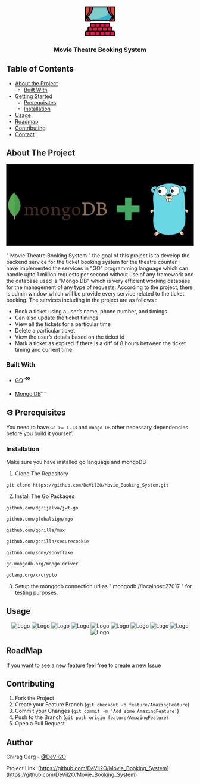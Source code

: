 

<!-- PROJECT LOGO -->
<br />
<p align="center">
  <a href="https://github.com/DeVil2O/Movie_Booking_System">
    <img src="cinema.png" alt="Logo" width="80" height="80">
  </a>

  <h3 align="center">Movie Theatre Booking System</h3>

</p>

## Table of Contents

* [About the Project](#about-the-project)
  * [Built With](#built-with)
* [Getting Started](#getting-started)
  * [Prerequisites](#prerequisites)
  * [Installation](#installation)
* [Usage](#usage)
* [Roadmap](#roadmap)
* [Contributing](#contributing)
* [Contact](#contact)

<!-- ABOUT THE PROJECT -->
## About The Project

<p align="center">
  <a href="https://github.com/DeVil2O/Movie_Booking_System">
    <img src="image.png">
  </a>
</p>
" Movie Theatre Booking System " the goal of this project is to develop the backend service for the ticket booking system for the theatre counter. I have   implemented the services in "GO" programming language which can handle upto 1 million requests per second without use of any framework and the database used is "Mongo DB" which is very efficient working database for the management of any type of requests. According to the project, there is admin window which will be provide every service related to the ticket booking. The services including in the project are as follows : 

* Book a ticket using a user’s name, phone number, and timings
* Can also update the ticket timings
* View all the tickets for a particular time
* Delete a particular ticket
* View the user’s details based on the ticket id
* Mark a ticket as expired if there is a diff of 8 hours between the ticket timing and current time


### Built With

* [GO](https://golang.org/)<code><img height="20" src="https://raw.githubusercontent.com/github/explore/80688e429a7d4ef2fca1e82350fe8e3517d3494d/topics/go/go.png"></code>

* [Mongo DB](https://www.mongodb.com/)<code><img height="20" src="https://raw.githubusercontent.com/github/explore/80688e429a7d4ef2fca1e82350fe8e3517d3494d/topics/mongodb/mongodb.png"></code>


## :gear: Prerequisites

You need to have `Go >= 1.13` and `mongo DB` other necessary dependencies before you build it yourself.

### Installation
Make sure you have installed go language and mongoDB

1. Clone The Repository
```shell
git clone https://github.com/DeVil2O/Movie_Booking_System.git
```

2. Install The Go Packages
```shell
github.com/dgrijalva/jwt-go
```
```shell
github.com/globalsign/mgo
```
```shell
github.com/gorilla/mux
```
```shell
github.com/gorilla/securecookie
```
```shell
github.com/sony/sonyflake
```
```shell
go.mongodb.org/mongo-driver
```
```shell
golang.org/x/crypto
```
3. Setup the mongodb connection url as " mongodb://localhost:27017 " for testing purposes.

## Usage

<p align="center">
    <img src="Adminregistration.png" alt="Logo">
    <img src="adminaccount.png" alt="Logo">
    <img src="adminlogin.png" alt="Logo">
    <img src="housefullon20tickets.png" alt="Logo">
    <img src="mongodbdatabase.png" alt="Logo">
    <img src="ticketcreate.png" alt="Logo">
    <img src="ticketdeletion.png" alt="Logo">
    <img src="ticketsattime.png" alt="Logo">
    <img src="timingupdate.png" alt="Logo">
    <img src="userdetailswithid.png" alt="Logo">
</p>


## RoadMap
If you want to see a new feature feel free to [create a new Issue](https://github.com/DeVil2O/Movie_Booking_System/issues/new)

## Contributing

1. Fork the Project
2. Create your Feature Branch (`git checkout -b feature/AmazingFeature`)
3. Commit your Changes (`git commit -m 'Add some AmazingFeature'`)
4. Push to the Branch (`git push origin feature/AmazingFeature`)
5. Open a Pull Request

## Author

Chirag Garg - [@DeVil2O](https://github.com/DeVil2O)

Project Link: [https://github.com/DeVil2O/Movie_Booking_System](https://github.com/DeVil2O/Movie_Booking_System)


